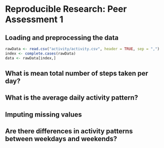 # Reproducible Research: Peer Assessment 1


## Loading and preprocessing the data

```r
rawData <- read.csv("activity/activity.csv", header = TRUE, sep = ",")
index <- complete.cases(rawData)
data <- rawData[index,]
```


## What is mean total number of steps taken per day?



## What is the average daily activity pattern?



## Imputing missing values



## Are there differences in activity patterns between weekdays and weekends?
